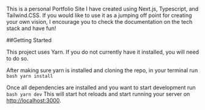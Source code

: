 This is a personal Portfolio Site I have created using Next.js, Typescript, and Tailwind.CSS. If you would like to use it as a jumping off point for creating your own vision, I encourage you to check the documentation on the tech stack and have fun!

##Getting Started

This project uses Yarn. If you do not currently have it installed, you will need to do so.

After making sure yarn is installed and cloning the repo, in your terminal run ```bash yarn install```

Once all dependencies are installed and you want to start development run ```bash yarn dev```
This will start hot reloads and start running your server on [http://localhost:3000](http://localhost:3000).